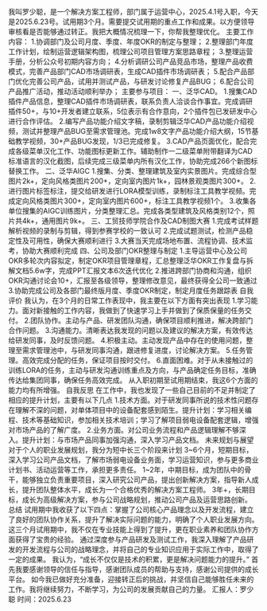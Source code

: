我叫罗少聪，是一个解决方案工程师，部门属于运营中心，2025.4.1号入职，今天是2025.6.23号。试用期3个月。需要提交试用期的重点工作和成果。以方便领导审核看是否能够通过转正。我把大概情况梳理一下，你帮我整理优化。
主要工作内容：
1.协调部门及公司月度、季度、年度OKR的制定与整理；
2.整理部门年度工作计划，绘制运营逻辑架构图，梳理公司项目管理方案思路章程；
3.整理运营手册，分析公众号初期内容方向；
4.分析调研公司产品竞品市场，整理产品收费模式，完善产品部门CAD市场调研表，生成CAD插件市场调研表；
5.配合产品部门优化完善公司产品，试用并测试产品，与研发讨论修复产品BUG；
6.配合公司产品推广活动，推动活动顺利举办；
主要参与项目：
一、泛华CAD。
1.搜集CAD插件产品信息，整理CAD插件市场调研表，联系负责人洽谈合作事宜。完成调研插件50+，与10+开发者建立联系，5位表示有合作意向，2个插件包已发研发中心进行合作评估。
2.编写产品功能介绍文字稿，录制剪辑泛华CAD产品功能介绍视频，测试并整理产品BUG至需求管理池。完成1w8文字产品功能介绍大纲，15节基础教学视频，30+产品BUG发现，1/3已完成修复。
3.CAD产品页面优化，配合完成各级菜单汉化工作、功能图标更新工作。辅助制作一二级菜单附带翻译为CAD标准语言的汉化截图，后续完成三级菜单内所有汉化工作，协助完成266个新图标替换工作。
二、泛华AIGC
1.搜集、分类、整理建筑及室内实景图片。完成综合型图片2k+，定向风格类图片200+，定向室内图片1k+，园林景观类图片300+。
2.进行图片标签标注，提交给研发进行LORA模型训练，录制标注工具教学视频。完成定向风格类图片300+，定向室内图片600+，标注工具教学视频1个。
3.收集各单位搜集的AIGC训练图片，分类整理汇总。完成各类型建筑及风格类别12个，照片共4k+，通用图片9k+。
三、工贸技师学院合作及CAD制图大赛
1.完成考试样题解析视频的录制与剪辑，得到参赛学校的一致认可
2.完成试题测试，检测产品稳定性及可用性，确保大赛顺利进行
3.大赛当天完成场地布置、流程协调、技术监考，协助大赛顺利完成
四、公司及部门OKR整理与制定
1.主导运营中心及公司OKR多轮次内容拟定，制定OKR项目管理章程，汇总整理泛华OKR工作复盘与拆解文档5.6w字，完成PPT汇报文本6次迭代优化
2.推进跨部门协商和沟通，组织OKR沟通讨论会10+，汇报至各级领导，整理修改意见，最终获得全公司一致通过
3.协助完成公司及各部门最终版月度、季度OKR制定，制定月度任务跟踪表
自我评价
我认为，在3个月的日常工作表现中，我主要在以下方面有突出表现
1.学习能力。面对新接触的工作内容，我做到了快速学习上手并做到了保质保量的任务交付。
2.团队协作。主动与产品、研发团队沟通，确保项目顺利推进，解决跨部门合作问题。
3.沟通能力。清晰表达我发现的问题以及建议的解决方案，有效传达给研发同事，及时反馈问题。
4.积极主动。主动发现产品中存在的使用问题，整理至需求管理池中，与研发同事沟通，跟进修复进度，讨论解决方案。
5.任务管理。高效完成分配的任务，保证项目按时交付。
6.直面困难。对于从未接触过的训练LORA的任务，主动与研发沟通训练重点及方向，与产品确定任务目标，准确传达给集团同事，确保任务高效完成。
从入职初期至试用期结束，我这6个方面的能力均有所增强。
自我反思
在工作中，我也发现了一些自己目前的不足并制定了相应的提升计划，主要有以下几点
1.技术方面。对于研发同事所说的技术性问题存在理解不深的问题，对单体项目中的设备配套感到陌生。提升计划：学习相关编程、技术等基础知识，参加相关技术培训；学习了解项目弱电设备配套逻辑，增强对市场产品的了解广度。
2.业务方面。对公司业务流程和产品逻辑理解不够深入。提升计划：与市场产品同事加强沟通，深入学习产品文档。
未来规划与展望
对于个人的职业发展规划，我分为短中长三个阶段来计划
3~6个月，短期目标，深入学习公司产品文档，了解市场弱电设备业务面，学习运营知识，参与更多商业计划书、活动运营等工作，承担更多责任。
1~2年，中期目标，成为团队中的骨干，能够独立负责重要项目，深入研究公司产品，提出创新解决方案，指导新人成长，提升团队整体水平，成长为一个合格优秀的解决方案工程师。
3年+，长期目标，成长为高级解决方案，参与公司战略规划，推动公司产品及运营思路创新。
总结
试用期中我收获了以下四点：掌握了公司核心产品理念以及开发流程，建立了良好的团队协作关系，提升了解决实际问题的能力，明确了个人职业发展方向。
这三个月试用期中，我不仅在专业技能上得到了提升，更在职业素养和团队协作方面获得了宝贵的经验。
通过深度参与产品研发及测试工作，我深入理解了产品研发的开发流程与公司的战略理念，并将自己的专业知识应用于实际工作中，取得了一定的成果。
我认为，“成长不仅仅是技术的积累，更是解决问题能力的提升。”
首先我要感谢领导的信任与指导，感谢团队成员的帮助与支持，感谢公司提供的成长平台。
如今我已做好充分准备，迎接转正后的挑战，并坚信自己能够胜任未来的工作。我将继续努力，不断学习，为公司的发展贡献自己的力量。
汇报人：罗少聪
时间：2025.6.23
